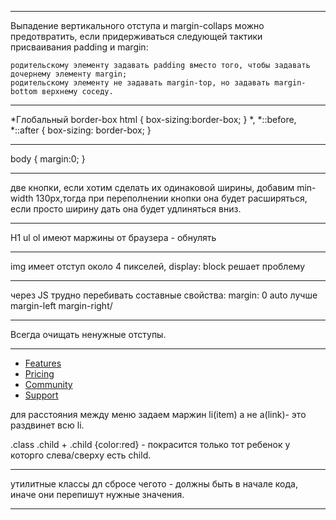 

___________________________
Выпадение вертикального отступа и margin-collaps можно предотвратить, если придерживаться следующей тактики присваивания padding и margin:

    родительскому элементу задавать padding вместо того, чтобы задавать дочернему элементу margin;
    родительскому элементу не задавать margin-top, но задавать margin-bottom верхнему соседу.
_________________
*Глобальный border-box
    html {
      box-sizing:border-box;
    }
    *,
    *::before,
    *::after {
     box-sizing: border-box;
    }
 ______________
body { margin:0; }
________________
две кнопки, если хотим сделать их одинаковой ширины, добавим min-width 130px,тогда при переполнении кнопки она будет расширяться, если просто ширину дать она будет удлиняться вниз.
_____________
H1 ul ol имеют маржины от браузера - обнулять
_________________
img имеет отступ около 4 пикселей, display: block решает проблему
__________
через JS трудно перебивать составные свойства: margin: 0 auto лучше margin-left margin-right/
_______________________
Всегда очищать ненужные отступы.
_____________
<ul class="site-nav list">
  <li class="item"><a href="" class="link">Features</a></li>
  <li class="item"><a href="" class="link">Pricing</a></li>
  <li class="item"><a href="" class="link">Community</a></li>
  <li class="item"><a href="" class="link">Support</a></li>                
</ul>

для расстояния между меню задаем маржин li(item) а не a(link)- это раздвинет всю li.

.class .child + .child {color:red} - покрасится только тот ребенок у которго слева/сверху есть child.    
______________
утилитные классы дл сбросе чегото - должны быть в начале кода, иначе они перепишут нужные значения.
______________________________
    